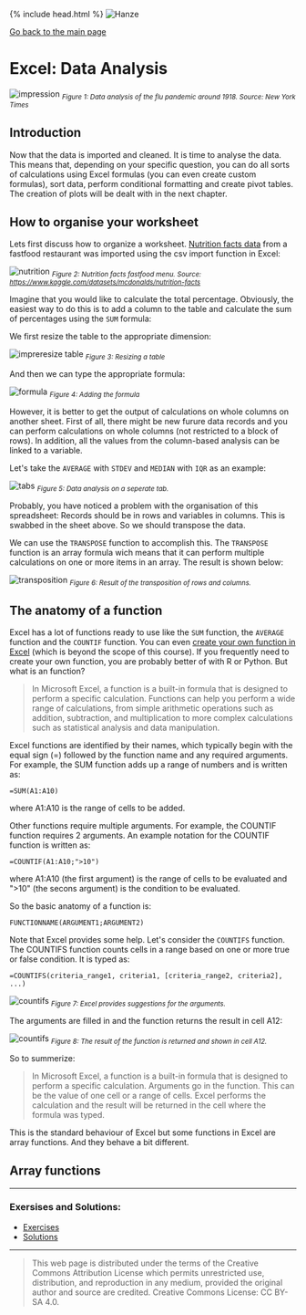 {% include head.html %}
![Hanze](../hanze/hanze.png)

[Go back to the main page](../index.md)


# Excel: Data Analysis


![impression](./pics_08_data_analysis/fig1.jpg)
*<sub>Figure 1: Data analysis of the flu pandemic around 1918. Source: New York Times</sub>*


## Introduction

Now that the data is imported and cleaned. It is time to analyse the data. 
This means that, depending on your specific question, you can do all sorts of calculations using Excel formulas (you can even create custom formulas), sort data, perform conditional formatting and create pivot tables. The creation of plots will be dealt with in the next chapter.


## How to organise your worksheet

Lets first discuss how to organize a worksheet.
[Nutrition facts data](https://www.kaggle.com/datasets/mcdonalds/nutrition-facts) from a fastfood restaurant was imported using the csv import function in Excel:

![nutrition](./pics_08_data_analysis/fig2.png)
*<sub>Figure 2: Nutrition facts fastfood menu. Source: https://www.kaggle.com/datasets/mcdonalds/nutrition-facts</sub>*


Imagine that you would like to calculate the total percentage. Obviously, the easiest way to do this is to add a column to the table and calculate the sum of percentages using the `SUM` formula:

We first resize the table to the appropriate dimension:

![impreresize table](./pics_08_data_analysis/fig3.png)
*<sub>Figure 3: Resizing a table</sub>*

And then we can type the appropriate formula:

![formula](./pics_08_data_analysis/fig4.png)
*<sub>Figure 4: Adding the formula</sub>*

However, it is better to get the output of calculations on whole columns on another sheet.
First of all, there might be new furure data records and you can perform calculations on whole columns (not restricted to a block of rows).
In addition, all the values from the column-based analysis can be linked to a variable.

Let's take the `AVERAGE` with `STDEV` and `MEDIAN` with `IQR` as an example:

![tabs](./pics_08_data_analysis/fig5.png)
*<sub>Figure 5: Data analysis on a seperate tab.</sub>*

Probably, you have noticed a problem with the organisation of this spreadsheet: Records should be in rows and variables in columns.
This is swabbed in the sheet above. So we should transpose the data. 

We can use the `TRANSPOSE` function to accomplish this.
The `TRANSPOSE` function is an array formula wich means that it can perform multiple calculations on one or more items in an array. The result is shown below:

![transposition](./pics_08_data_analysis/fig6.png)
*<sub>Figure 6: Result of the transposition of rows and columns.</sub>*

## The anatomy of a function

Excel has a lot of functions ready to use like the `SUM` function, the `AVERAGE` function and the `COUNTIF` function. You can even [create your own function in Excel](https://support.microsoft.com/en-us/office/create-custom-functions-in-excel-2f06c10b-3622-40d6-a1b2-b6748ae8231f) (which is beyond the scope of this course). If you frequently need to create your own function, you are probably better of with R or Python. But what is an function?

>In Microsoft Excel, a function is a built-in formula that is designed to perform a specific calculation. Functions can help you perform a wide range of calculations, from simple arithmetic operations such as addition, subtraction, and multiplication to more complex calculations such as statistical analysis and data manipulation. 

Excel functions are identified by their names, which typically begin with the equal sign (=) followed by the function name and any required arguments. For example, the SUM function adds up a range of numbers and is written as:

```
=SUM(A1:A10) 
````

where A1:A10 is the range of cells to be added.

Other functions require multiple arguments. For example, the COUNTIF function requires 2 arguments. An example notation for the COUNTIF function is written as:

```
=COUNTIF(A1:A10;">10")
```

where A1:A10 (the first argument) is the range of cells to be evaluated and ">10" (the secons argument) is the condition to be evaluated.

 
So the basic anatomy of a function is:

```
FUNCTIONNAME(ARGUMENT1;ARGUMENT2)
```

Note that Excel provides some help. Let's consider the `COUNTIFS` function.
The COUNTIFS function counts cells in a range based on one or more true or false condition. It is typed as:

```
=COUNTIFS(criteria_range1, criteria1, [criteria_range2, criteria2], ...)
```

![countifs](./pics_08_data_analysis/fig7.png)
*<sub>Figure 7: Excel provides suggestions for the arguments.</sub>*


The arguments are filled in and the function returns the result in cell A12:

![countifs](./pics_08_data_analysis/fig8.png)
*<sub>Figure 8: The result of the function is returned and shown in cell A12.</sub>*

So to summerize:

>In Microsoft Excel, a function is a built-in formula that is designed to perform a specific calculation. Arguments go in the function. This can be the value of one cell or a range of cells. Excel performs the calculation and the result will be returned in the cell where the formula was typed.

This is the standard behaviour of Excel but some functions in Excel are array functions. And they behave a bit different.

## Array functions






---

### Exersises and Solutions:


- [Exercises](./excel_09_data_analysis_exersises.md)
- [Solutions](./excel_10_data_analysis_solutions.md)

---


>This web page is distributed under the terms of the Creative Commons Attribution License which permits unrestricted use, distribution, and reproduction in any medium, provided the original author and source are credited.
>Creative Commons License: CC BY-SA 4.0.

